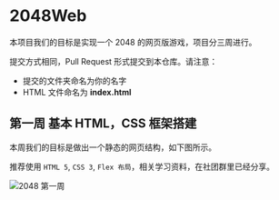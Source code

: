 # 2048Web
本项目我们的目标是实现一个 2048 的网页版游戏，项目分三周进行。



提交方式相同，Pull Request 形式提交到本仓库。请注意：

- 提交的文件夹命名为你的名字
- HTML 文件命名为 **index.html**



## 第一周 基本 HTML，CSS 框架搭建

本周我们的目标是做出一个静态的网页结构，如下图所示。

推荐使用 `HTML 5`, `CSS 3`, `Flex 布局`，相关学习资料，在社团群里已经分享。

![2048 第一周](https://raw.githubusercontent.com/TJNU-iOS-Club/2048Web/master/Images/week1.png)